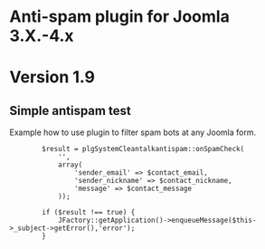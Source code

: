 Anti-spam plugin for Joomla 3.X.-4.x
============
Version 1.9
=======

## Simple antispam test

Example how to use plugin to filter spam bots at any Joomla form.


            $result = plgSystemCleantalkantispam::onSpamCheck(
                '',
                array(
                    'sender_email' => $contact_email, 
                    'sender_nickname' => $contact_nickname, 
                    'message' => $contact_message
                ));

            if ($result !== true) {
                JFactory::getApplication()->enqueueMessage($this->_subject->getError(),'error');
            }
